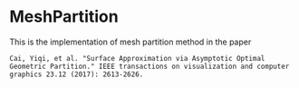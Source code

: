 # MeshPartition
This is the implementation of mesh partition method in the paper 

`Cai, Yiqi, et al. "Surface Approximation via Asymptotic Optimal Geometric Partition." IEEE transactions on visualization and computer graphics 23.12 (2017): 2613-2626.`

